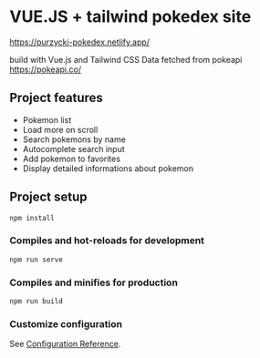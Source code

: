 # VUE.JS + tailwind pokedex site

https://purzycki-pokedex.netlify.app/

build with Vue.js and Tailwind CSS
Data fetched from pokeapi
https://pokeapi.co/

## Project features

- Pokemon list
- Load more on scroll
- Search pokemons by name
- Autocomplete search input
- Add pokemon to favorites
- Display detailed informations about pokemon

## Project setup

```
npm install
```

### Compiles and hot-reloads for development

```
npm run serve
```

### Compiles and minifies for production

```
npm run build
```

### Customize configuration

See [Configuration Reference](https://cli.vuejs.org/config/).
